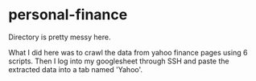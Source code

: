 # personal-finance

Directory is pretty messy here.

What I did here was to crawl the data from yahoo finance pages using 6 scripts. Then I log into my googlesheet through SSH and paste the extracted data into a tab named 'Yahoo'.
